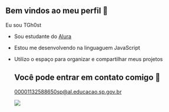 ## Bem vindos ao meu perfil 🖤

Eu sou TGh0st

- Sou estudante do [Alura](https://www.alura.com.br)
- Estou me desenvolvendo na linguaguem JavaScript
- Utilizo o espaço para organizar e compartilhar meus projetos

  ## Você pode entrar em contato comigo 📧
  00001132588650sp@al.educacao.sp.gov.br



  ![](https://media.tenor.com/KmwIiPI9Q7QAAAAM/angel-dust.gif)
